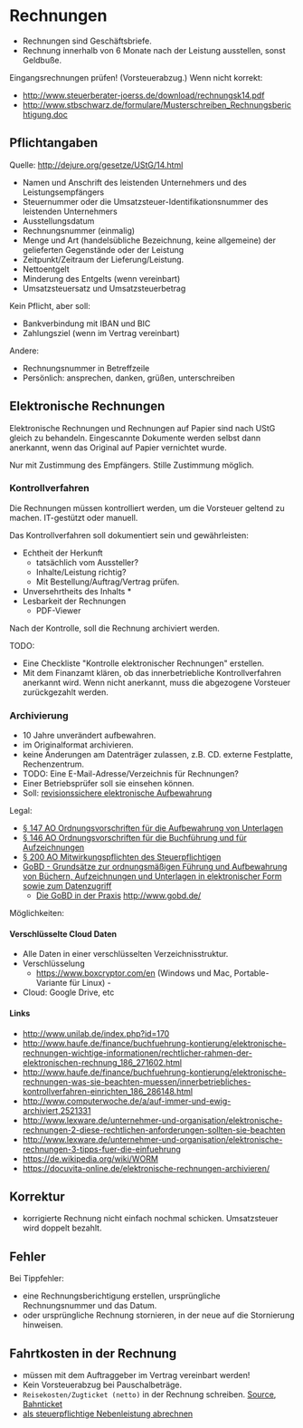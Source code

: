 # Rechnungen

* Rechnungen sind Geschäftsbriefe.
* Rechnung innerhalb von 6 Monate nach der Leistung ausstellen, sonst Geldbuße.

Eingangsrechnungen prüfen! (Vorsteuerabzug.) Wenn nicht korrekt:
* http://www.steuerberater-joerss.de/download/rechnungsk14.pdf
* http://www.stbschwarz.de/formulare/Musterschreiben_Rechnungsberichtigung.doc

## Pflichtangaben

Quelle: http://dejure.org/gesetze/UStG/14.html

* Namen und Anschrift des leistenden Unternehmers und des Leistungsempfängers
* Steuernummer oder die Umsatzsteuer-Identifikationsnummer des leistenden Unternehmers
* Ausstellungsdatum
* Rechnungsnummer (einmalig)
* Menge und Art (handelsübliche Bezeichnung, keine allgemeine) der gelieferten Gegenstände oder der Leistung
* Zeitpunkt/Zeitraum der Lieferung/Leistung.
* Nettoentgelt
* Minderung des Entgelts (wenn vereinbart)
* Umsatzsteuersatz und Umsatzsteuerbetrag

Kein Pflicht, aber soll:

* Bankverbindung mit IBAN und BIC
* Zahlungsziel (wenn im Vertrag vereinbart)

Andere:
* Rechnungsnummer in Betreffzeile
* Persönlich: ansprechen, danken, grüßen, unterschreiben

## Elektronische Rechnungen

Elektronische Rechnungen und Rechnungen auf Papier sind nach UStG gleich zu behandeln.
Eingescannte Dokumente werden selbst dann anerkannt, wenn das Original auf Papier vernichtet wurde.

Nur mit Zustimmung des Empfängers. Stille Zustimmung möglich.

### Kontrollverfahren

Die Rechnungen müssen kontrolliert werden, um die Vorsteuer geltend zu machen. IT-gestützt oder manuell.

Das Kontrollverfahren soll dokumentiert sein und gewährleisten:
* Echtheit der Herkunft
    * tatsächlich vom Aussteller?
    * Inhalte/Leistung richtig?
    * Mit Bestellung/Auftrag/Vertrag prüfen.
* Unversehrtheits des Inhalts
    * 
* Lesbarkeit der Rechnungen
    * PDF-Viewer

Nach der Kontrolle, soll die Rechnung archiviert werden.

TODO:

* Eine Checkliste "Kontrolle elektronischer Rechnungen" erstellen.
* Mit dem Finanzamt klären, ob das innerbetriebliche Kontrollverfahren anerkannt wird. Wenn nicht anerkannt, muss die abgezogene Vorsteuer zurückgezahlt werden.

### Archivierung

* 10 Jahre unverändert aufbewahren.
*  im Originalformat archivieren.
* keine Änderungen am Datenträger zulassen, z.B. CD. externe Festplatte, Rechenzentrum. 
* TODO: Eine E-Mail-Adresse/Verzeichnis für Rechnungen?
* Einer Betriebsprüfer soll sie einsehen können.
* Soll: [revisionssichere elektronische Aufbewahrung](https://de.wikipedia.org/wiki/Revisionssicherheit#Merkmale_der_Revisionssicherheit_bei_der_elektronischen_Archivierung)

Legal:

* [§ 147 AO Ordnungsvorschriften für die Aufbewahrung von Unterlagen](http://www.gesetze-im-internet.de/ao_1977/__147.html)
* [§ 146 AO Ordnungsvorschriften für die Buchführung und für Aufzeichnungen](http://www.gesetze-im-internet.de/ao_1977/__146.html)
* [§ 200 AO Mitwirkungspflichten des Steuerpflichtigen](http://www.gesetze-im-internet.de/ao_1977/__200.html)
* [GoBD - Grundsätze zur ordnungsmäßigen Führung und Aufbewahrung von Büchern, 
Aufzeichnungen und Unterlagen in elektronischer Form sowie zum Datenzugriff](http://www.bundesfinanzministerium.de/Content/DE/Downloads/BMF_Schreiben/Weitere_Steuerthemen/Abgabenordnung/Datenzugriff_GDPdU/2014-11-14-GoBD.pdf?__blob=publicationFile&v=1)
    * [Die GoBD in der Praxis](http://www.psp.eu/media/allgemein/GoBD-Leitfaden_Version_1_3_FINAL.pdf) http://www.gobd.de/

Möglichkeiten:

#### Verschlüsselte Cloud Daten

* Alle Daten in einer verschlüsselten Verzeichnisstruktur.
* Verschlüsselung
    * https://www.boxcryptor.com/en (Windows und Mac, Portable-Variante für Linux) - 
* Cloud: Google Drive, etc

#### Links

* http://www.unilab.de/index.php?id=170
* http://www.haufe.de/finance/buchfuehrung-kontierung/elektronische-rechnungen-wichtige-informationen/rechtlicher-rahmen-der-elektronischen-rechnung_186_271602.html
* http://www.haufe.de/finance/buchfuehrung-kontierung/elektronische-rechnungen-was-sie-beachten-muessen/innerbetriebliches-kontrollverfahren-einrichten_186_286148.html
* http://www.computerwoche.de/a/auf-immer-und-ewig-archiviert,2521331
* http://www.lexware.de/unternehmer-und-organisation/elektronische-rechnungen-2-diese-rechtlichen-anforderungen-sollten-sie-beachten
* http://www.lexware.de/unternehmer-und-organisation/elektronische-rechnungen-3-tipps-fuer-die-einfuehrung
* https://de.wikipedia.org/wiki/WORM
* https://docuvita-online.de/elektronische-rechnungen-archivieren/

## Korrektur

* korrigierte Rechnung nicht einfach nochmal schicken. Umsatzsteuer wird doppelt bezahlt.

## Fehler

Bei Tippfehler:
* eine Rechnungsberichtigung erstellen, ursprüngliche Rechnungsnummer und das Datum.
* oder ursprüngliche Rechnung stornieren, in der neue auf die Stornierung hinweisen.

## Fahrtkosten in der Rechnung

* müssen mit dem Auftraggeber im Vertrag vereinbart werden!
* Kein Vorsteuerabzug bei Pauschalbeträge.
* ``Reisekosten/Zugticket (netto)`` in der Rechnung schreiben. [Source](http://www.iww.de/rvgprof/praxisfaelle/reisekosten-so-weisen-sie-die-umsatzsteuer-richtig-aus-f71322), [Bahnticket](http://www.gutefrage.net/frage/als-freiberufler-bahnticket-in-rechnung-stellen-dann-in-eigene-umsatzsteuererklaerung-aufnehmen)
* [als steuerpflichtige Nebenleistung abrechnen](http://www.spesen-ratgeber.de/spesenabrechnung/)

